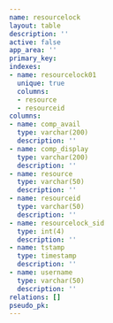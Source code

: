 ```yaml
---
name: resourcelock
layout: table
description: ''
active: false
app_area: ''
primary_key: 
indexes:
- name: resourcelock01
  unique: true
  columns:
  - resource
  - resourceid
columns:
- name: comp_avail
  type: varchar(200)
  description: ''
- name: comp_display
  type: varchar(200)
  description: ''
- name: resource
  type: varchar(50)
  description: ''
- name: resourceid
  type: varchar(50)
  description: ''
- name: resourcelock_sid
  type: int(4)
  description: ''
- name: tstamp
  type: timestamp
  description: ''
- name: username
  type: varchar(50)
  description: ''
relations: []
pseudo_pk: 
---
```


